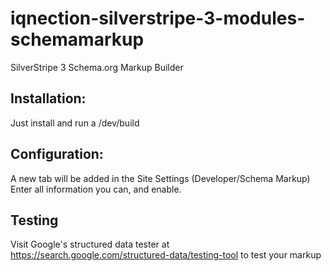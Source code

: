 # iqnection-silverstripe-3-modules-schemamarkup
SilverStripe 3 Schema.org Markup Builder

## Installation:
Just install and run a /dev/build

## Configuration:
A new tab will be added in the Site Settings (Developer/Schema Markup)
Enter all information you can, and enable.

## Testing
Visit Google's structured data tester at https://search.google.com/structured-data/testing-tool to test your markup